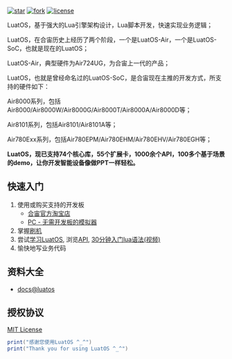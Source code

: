 
[![star](https://gitee.com/openLuat/LuatOS/badge/star.svg?theme=gvp)](https://gitee.com/openLuat/LuatOS/stargazers)
[![fork](https://gitee.com/openLuat/LuatOS/badge/fork.svg?theme=gvp)](https://gitee.com/openLuat/LuatOS/members)
[![license](https://img.shields.io/github/license/openLuat/LuatOS)](/LICENSE)

LuatOS，基于强大的Lua引擎架构设计，Lua脚本开发，快速实现业务逻辑；

LuatOS，在合宙历史上经历了两个阶段，一个是LuatOS-Air，一个是LuatOS-SoC，也就是现在的LuatOS；

LuatOS-Air，典型硬件为Air724UG，为合宙上一代的产品；

LuatOS，也就是曾经命名过的LuatOS-SoC，是合宙现在主推的开发方式，所支持的硬件如下：

Air8000系列，包括Air8000/Air8000W/Air8000G/Air8000T/Air8000A/Air8000D等；

Air8101系列，包括Air8101/Air8101A等；

Air780Exx系列，包括Air780EPM/Air780EHM/Air780EHV/Air780EGH等；

**LuatOS，现已支持74个核心库，55个扩展卡，1000余个API，100多个基于场景的demo，让你开发智能设备像做PPT一样轻松。**


## 快速入门

1. 使用或购买支持的开发板
    * [合宙官方淘宝店](https://luat.taobao.com)
    * [PC - 无需开发板的模拟器](https://gitee.com/openLuat/luatos-soc-pc)
2. 掌握[刷机](https://docs.openluat.com/air780epm/common/Luatools/)
3. 尝试[学习LuatOS](https://docs.openluat.com/osapi/luatos_framework/), 浏览[API](https://docs.openluat.com/osapi/), [30分钟入门lua语法(视频)](https://docs.openluat.com/air780epm/product/video/)
4. 愉快地写业务代码

## 资料大全

* [docs@luatos](https://docs.openluat.com/osapi/luatos_framework/)

## 授权协议

[MIT License](LICENSE)

```lua
print("感谢您使用LuatOS ^_^")
print("Thank you for using LuatOS ^_^")
```
